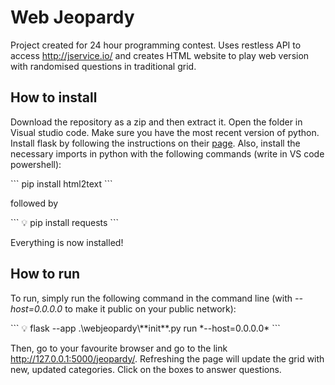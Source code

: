 # Web Jeopardy

Project created for 24 hour programming contest. Uses restless API to access http://jservice.io/ and creates HTML website to play web version with randomised questions in traditional grid.

## How to install

Download the repository as a zip and then extract it. Open the folder in Visual studio code. Make sure you have the most recent version of python. Install flask by following the instructions on their [page](https://flask.palletsprojects.com/en/3.0.x/installation/#python-version). Also, install the necessary imports in python with the following commands (write in VS code powershell):

<aside>
  ```
 pip install html2text
```
</aside>

followed by

<aside>
  ```
💡 pip install requests
```
</aside>

Everything is now installed!

## How to run

To run, simply run the following command in the command line (with *--host=0.0.0.0* to make it public on your public network):

<aside>
  ```
💡 flask --app .\webjeopardy\**init**.py run *--host=0.0.0.0*
```
</aside>

Then, go to your favourite browser and go to the link http://127.0.0.1:5000/jeopardy/. Refreshing the page will update the grid with new, updated categories. Click on the boxes to answer questions.
